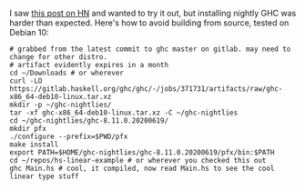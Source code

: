 I saw [this post on HN](https://news.ycombinator.com/item?id=23574072) and wanted to try it out, but installing nightly GHC was harder than expected. Here's how to avoid building from source, tested on Debian 10:

```
# grabbed from the latest commit to ghc master on gitlab. may need to change for other distro.
# artifact evidently expires in a month
cd ~/Downloads # or wherever
curl -LO https://gitlab.haskell.org/ghc/ghc/-/jobs/371731/artifacts/raw/ghc-x86_64-deb10-linux.tar.xz
mkdir -p ~/ghc-nightlies/
tar -xf ghc-x86_64-deb10-linux.tar.xz -C ~/ghc-nightlies
cd ~/ghc-nightlies/ghc-8.11.0.20200619/
mkdir pfx
./configure --prefix=$PWD/pfx
make install
export PATH=$HOME/ghc-nightlies/ghc-8.11.0.20200619/pfx/bin:$PATH
cd ~/repos/hs-linear-example # or wherever you checked this out
ghc Main.hs # cool, it compiled, now read Main.hs to see the cool linear type stuff
```
